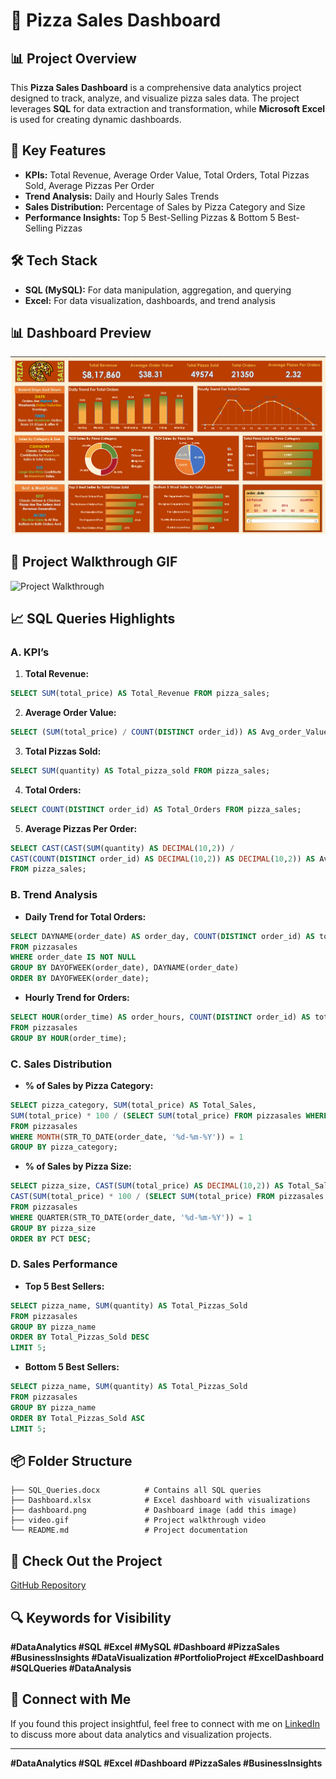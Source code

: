 # 🍕 Pizza Sales Dashboard

## 📊 Project Overview
This **Pizza Sales Dashboard** is a comprehensive data analytics project designed to track, analyze, and visualize pizza sales data. The project leverages **SQL** for data extraction and transformation, while **Microsoft Excel** is used for creating dynamic dashboards.

## 🚀 Key Features
- **KPIs:** Total Revenue, Average Order Value, Total Orders, Total Pizzas Sold, Average Pizzas Per Order
- **Trend Analysis:** Daily and Hourly Sales Trends
- **Sales Distribution:** Percentage of Sales by Pizza Category and Size
- **Performance Insights:** Top 5 Best-Selling Pizzas & Bottom 5 Best-Selling Pizzas

## 🛠️ Tech Stack
- **SQL (MySQL):** For data manipulation, aggregation, and querying
- **Excel:** For data visualization, dashboards, and trend analysis

## 📊 Dashboard Preview
![Pizza Sales Dashboard](./dashboard.png)

## 🎥 Project Walkthrough GIF
![Project Walkthrough](./video.gif)

## 📈 SQL Queries Highlights
### A. KPI’s
1. **Total Revenue:**  
```sql
SELECT SUM(total_price) AS Total_Revenue FROM pizza_sales;
```
2. **Average Order Value:**  
```sql
SELECT (SUM(total_price) / COUNT(DISTINCT order_id)) AS Avg_order_Value FROM pizza_sales;
```
3. **Total Pizzas Sold:**  
```sql
SELECT SUM(quantity) AS Total_pizza_sold FROM pizza_sales;
```
4. **Total Orders:**  
```sql
SELECT COUNT(DISTINCT order_id) AS Total_Orders FROM pizza_sales;
```
5. **Average Pizzas Per Order:**  
```sql
SELECT CAST(CAST(SUM(quantity) AS DECIMAL(10,2)) / 
CAST(COUNT(DISTINCT order_id) AS DECIMAL(10,2)) AS DECIMAL(10,2)) AS Avg_Pizzas_per_order
FROM pizza_sales;
```

### B. Trend Analysis
- **Daily Trend for Total Orders:**  
```sql
SELECT DAYNAME(order_date) AS order_day, COUNT(DISTINCT order_id) AS total_orders
FROM pizzasales
WHERE order_date IS NOT NULL
GROUP BY DAYOFWEEK(order_date), DAYNAME(order_date)
ORDER BY DAYOFWEEK(order_date);
```

- **Hourly Trend for Orders:**  
```sql
SELECT HOUR(order_time) AS order_hours, COUNT(DISTINCT order_id) AS total_orders
FROM pizzasales
GROUP BY HOUR(order_time);
```

### C. Sales Distribution
- **% of Sales by Pizza Category:**  
```sql
SELECT pizza_category, SUM(total_price) AS Total_Sales, 
SUM(total_price) * 100 / (SELECT SUM(total_price) FROM pizzasales WHERE MONTH(STR_TO_DATE(order_date, '%d-%m-%Y')) = 1) AS PCT
FROM pizzasales
WHERE MONTH(STR_TO_DATE(order_date, '%d-%m-%Y')) = 1
GROUP BY pizza_category;
```

- **% of Sales by Pizza Size:**  
```sql
SELECT pizza_size, CAST(SUM(total_price) AS DECIMAL(10,2)) AS Total_Sales, 
CAST(SUM(total_price) * 100 / (SELECT SUM(total_price) FROM pizzasales WHERE QUARTER(STR_TO_DATE(order_date, '%d-%m-%Y')) = 1) AS DECIMAL(10,2)) AS PCT
FROM pizzasales
WHERE QUARTER(STR_TO_DATE(order_date, '%d-%m-%Y')) = 1
GROUP BY pizza_size
ORDER BY PCT DESC;
```

### D. Sales Performance
- **Top 5 Best Sellers:**  
```sql
SELECT pizza_name, SUM(quantity) AS Total_Pizzas_Sold
FROM pizzasales
GROUP BY pizza_name
ORDER BY Total_Pizzas_Sold DESC
LIMIT 5;
```

- **Bottom 5 Best Sellers:**  
```sql
SELECT pizza_name, SUM(quantity) AS Total_Pizzas_Sold
FROM pizzasales
GROUP BY pizza_name
ORDER BY Total_Pizzas_Sold ASC
LIMIT 5;
```

## 📦 Folder Structure
```
├── SQL_Queries.docx          # Contains all SQL queries
├── Dashboard.xlsx            # Excel dashboard with visualizations
├── dashboard.png             # Dashboard image (add this image)
├── video.gif                 # Project walkthrough video
└── README.md                 # Project documentation
```

## 🔗 Check Out the Project
[GitHub Repository](https://github.com/sonikirtan110/Pizza-Sales-Dashboard-/tree/main)

## 🔍 Keywords for Visibility
**#DataAnalytics #SQL #Excel #MySQL #Dashboard #PizzaSales #BusinessInsights #DataVisualization #PortfolioProject #ExcelDashboard #SQLQueries #DataAnalysis**

## 🤝 Connect with Me
If you found this project insightful, feel free to connect with me on [LinkedIn](https://www.linkedin.com/in/kirtansoni02) to discuss more about data analytics and visualization projects.

---  
**#DataAnalytics #SQL #Excel #Dashboard #PizzaSales #BusinessInsights**

